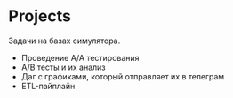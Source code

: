 # Projects
Задачи на базах симулятора. 
* Проведение А/А тестирования
* А/В тесты и их анализ
* Даг с графиками, который отправляет их в телеграм
* ETL-пайплайн
